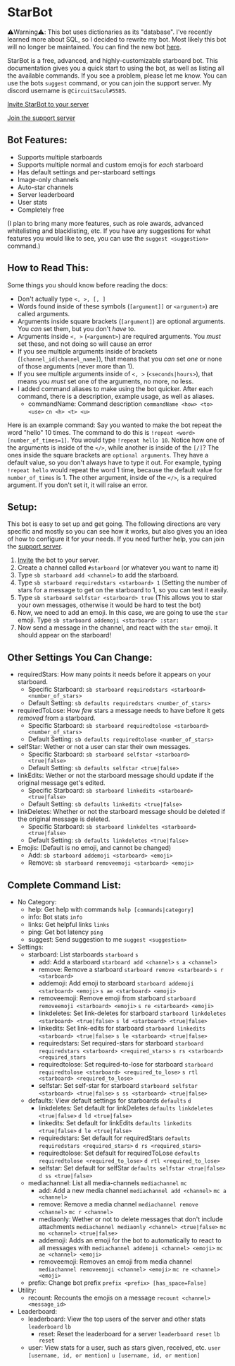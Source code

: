 # StarBot
⚠️Warning⚠️: This bot uses dictionaries as its "database". I've recently learned more about SQL, so I decided to rewrite my bot. Most likely this bot will no longer be maintained. You can find the new bot [here](https://github.com/CircuitSacul/Starboard).

StarBot is a free, advanced, and highly-customizable starboard bot. This documentation gives you a quick start to using the bot, as well as listing all the available commands. If you see a problem, please let me know. You can use the bots `suggest` command, or you can join the support server. My discord username is `@CircuitSacul#5585`.

[Invite StarBot to your server](https://discord.com/api/oauth2/authorize?client_id=700796664276844612&permissions=117824&scope=bot)

[Join the support server](https://discord.gg/3gK8mSA)

## Bot Features:
 - Supports multiple starboards
 - Supports multiple normal and custom emojis for *each* starboard
 - Has default settings and per-starboard settings
 - Image-only channels
 - Auto-star channels
 - Server leaderboard
 - User stats
 - Completely free

(I plan to bring many more features, such as role awards, advanced whitelisting and blacklisting, etc. If you have any suggestions for what features you would like to see, you can use the `suggest <suggestion>` command.)

## How to Read This:
Some things you should know before reading the docs:
 - Don't actually type `<, >, [, ]`
 - Words found inside of these symbols (`[argument]]` or `<argument>`) are called arguments.
 - Arguments inside square brackets (`[argument]`) are optional arguments. You *can* set them, but you don't *have* to.
 - Arguments inside `<, >` (`<argument>`) are required arguments. You *must* set these, and not doing so will cause an error
 - If you see multiple arguments inside of brackets (`[channel_id|channel_name]`), that means that you *can* set *one* or none of those arguments (never more than 1).
 - If you see multiple arguments inside of `<, >` (`<seconds|hours>`), that means you *must* set one of the arguments, no more, no less.
 - I added command aliases to make using the bot quicker. After each command, there is a description, example usage, as well as aliases.
   - commandName: Command description `commandName <how> <to> <use>` `cn <h> <t> <u>`

Here is an example command: Say you wanted to make the bot repeat the word "hello" 10 times. The command to do this is `!repeat <word> [number_of_times=1]`. You would type `!repeat hello 10`. Notice how one of the arguments is inside of the `</>`, while another is inside of the `[/]`? The ones inside the square brackets are `optional arguments`. They have a default value, so you don't always have to type it out. For example, typing `!repeat hello` would repeat the word 1 time, because the default value for `number_of_times` is 1. The other argument, inside of the `</>`, is a required argument. If you don't set it, it will raise an error.

## Setup:
This bot is easy to set up and get going. The following directions are very specific and mostly so you can see how it works, but also gives you an idea of how to configure it for your needs. If you need further help, you can join the [support server](https://discord.gg/3gK8mSA).
 1. [Invite](https://discord.com/api/oauth2/authorize?client_id=700796664276844612&permissions=117824&scope=bot) the bot to your server.
 2. Create a channel called `#starboard` (or whatever you want to name it)
 3. Type `sb starboard add <channel>` to add the starboard.
 4. Type `sb starboard requiredstars <starboard> 1` (Setting the number of stars for a message to get on the starboard to 1, so you can test it easily.
 5. Type `sb starboard selfstar <starboard> true` (This allows you to star your own messages, otherwise it would be hard to test the bot)
 6. Now, we need to add an emoji. In this case, we are going to use the `star` emoji. Type `sb starboard addemoji <starboard> :star:`
 7. Now send a message in the channel, and react with the `star` emoji. It should appear on the starboard!

## Other Settings You Can Change:
 - requiredStars: How many points it needs before it appears on your starboard. 
   - Specific Starboard: `sb starboard requiredstars <starboard> <number_of_stars>`
   - Default Setting: `sb defaults requiredstars <number_of_stars>`
 - requiredToLose: How *few* stars a message needs to have before it gets *removed* from a starboard.
   - Specific Starboard: `sb starboard requiredtolose <starboard> <number_of_stars>`
   - Default Setting: `sb defaults requiredtolose <number_of_stars>`
- selfStar: Wether or not a user can star their own messages.	
   - Specific Starboard: `sb starboard selfstar <starboard> <true|false>`	
   - Default Setting: `sb defaults selfstar <true|false>`	
 - linkEdits: Wether or not the starboard message should update if the original message get's edited.	
   - Specific Starboard: `sb starboard linkedits <starboard> <true|false>`	
   - Default Setting: `sb defaults linkedits <true|false>`	
 - linkDeletes: Whether or not the starboard message should be deleted if the original message is deleted.	
   - Specific Starboard: `sb starboard linkdeltes <starboard> <true|false>`	
   - Default Setting: `sb defaults linkdeletes <true|false>`	
 - Emojis: (Default is no emoji, and cannot be changed)	
   - Add: `sb starboard addemoji <starboard> <emoji>`	
   - Remove: `sb starboard removeemoji <starboard> <emoji>`	

## Complete Command List:	
 - No Category:	
   - help: Get help with commands `help [commands|category]`
   - info: Bot stats	`info`
   - links: Get helpful links	`links`
   - ping: Get bot latency `ping`
   - suggest: Send suggestion to me	`suggest <suggestion>`
 - Settings:	
   - starboard: List starboards	`starboard` `s`
     - add: Add a starboard	`starboard add <channel>` `s a <channel>`
     - remove: Remove a starboard	`starboard remove <starboard>` `s r <starboard>`
     - addemoji: Add emoji to starboard	`starboard addemoji <starboard> <emoji>` `s ae <starboard> <emoji>`
     - removeemoji: Remove emoji from starboard	`starboard removeemoji <starboard> <emoji>` `s re <starboard> <emoji>`
     - linkdeletes: Set link-deletes for starboard	`starboard linkdeletes <starboard> <true|false>` `s ld <starboard> <true|false>`
     - linkedits: Set link-edits for starboard	`starboard linkedits <starboard> <true|false>` `s le <starboard> <true|false>`
     - requiredstars: Set required-stars for starboard	`starboard requiredstars <starboard> <required_stars>` `s rs <starboard> <required_stars`
     - requiredtolose: Set required-to-lose for starboard	`starboard requiredtolose <starboard> <required_to_lose>` `s rtl <starboard> <required_to_lose>`
     - selfstar: Set self-star for starboard	`starboard selfstar <starboard> <true|false>` `s ss <starboard> <true|false>`
   - defaults: View default settings for starboards	`defaults` `d`
     - linkdeletes: Set default for linkDeletes	`defaults linkdeletes <true|false>` `d ld <true|false>`
     - linkedits: Set default for linkEdits	`defaults linkedits <true|false>` `d le <true|false>`
     - requiredstars: Set default for requiredStars	`defaults requiredstars <required_stars>` `d rs <required_stars>`
     - requiredtolose: Set default for requiredToLose	`defaults requiredtolose <required_to_lose>` `d rtl <required_to_lose>`
     - selfstar: Set default for selfStar	`defaults selfstar <true|false>` `d ss <true|false>`
   - mediachannel: List all media-channels `mediachannel` `mc`
     - add: Add a new media channel `mediachannel add <channel>` `mc a <channel>`
     - remove: Remove a media channel `mediachannel remove <channel>` `mc r <channel>`
     - mediaonly: Wether or not to delete messages that don't include attachments `mediachannel mediaonly <channel> <true|false>` `mc mo <channel> <true|false>`
     - addemoji: Adds an emoji for the bot to automatically to react to all messages with `mediachannel addemoji <channel> <emoji>` `mc ae <channel> <emoji>`
     - removeemoji: Removes an emoji from media channel `mediachannel removeemoji <channel> <emoji>` `mc re <channel> <emoji>`
   - prefix: Change bot prefix `prefix <prefix> [has_space=False]`
 - Utility:
   - recount: Recounts the emojis on a message `recount <channel> <message_id>`
 - Leaderboard:
   - leaderboard: View the top users of the server and other stats `leaderboard` `lb`
     - reset: Reset the leaderboard for a server `leaderboard reset` `lb reset`
   - user: View stats for a user, such as stars given, received, etc. `user [username, id, or mention]` `u [username, id, or mention]`
